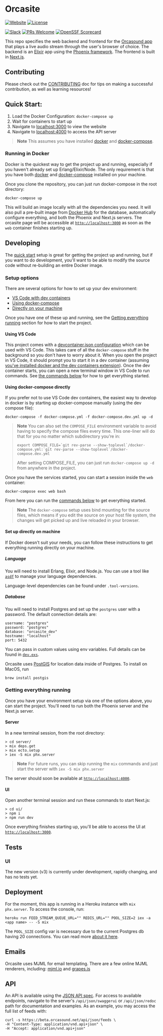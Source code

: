 # Orcasite

[![Website](https://img.shields.io/website?url=https%3A%2F%2Flive.orcasound.net)](https://live.orcasound.net)
[![License](https://img.shields.io/github/license/orcasound/orcasite)](https://github.com/orcasound/orcasite/blob/master/LICENSE)

[![Slack](https://img.shields.io/badge/slack-join%20chat-blue.svg?logo=slack)](https://join.slack.com/t/orcasound/shared_invite/zt-293mdpy47-El~xXZA6YmHOWoCzB~8WpQ)
[![PRs Welcome](https://img.shields.io/badge/PRs-welcome-green.svg)](https://github.com/orcasound/orcasite/blob/master/CONTRIBUTING.md)
[![OpenSSF Scorecard](https://api.scorecard.dev/projects/github.com/orcasound/orcasite/badge)](https://scorecard.dev/viewer/?uri=github.com/orcasound/orcasite)

This repo specifies the web backend and frontend for the [Orcasound app](http://live.orcasound.net) that plays a live audio stream through the user's browser of choice. The backend is an [Elixir](https://elixir-lang.org/) app using the [Phoenix framework](https://phoenixframework.org/). The frontend is built in [Next.js](https://nextjs.org/).

## Contributing

Please check out the [CONTRIBUTING](CONTRIBUTING.md) doc for tips on making a successful contribution, as well as learning resources!

## Quick Start:

1. Load the Docker Configuration: `docker-compose up`
2. Wait for containers to start up
3. Navigate to [localhost:3000](http://localhost:3000) to view the website
4. Navigate to [localhost:4000](http://localhost:4000) to access the API server

> **Note**
> This assumes you have installed [docker](https://docs.docker.com/engine/install/) and [docker-compose](https://docs.docker.com/compose/install/).

### Running in Docker

Docker is the quickest way to get the project up and running, especially if you haven't already set up Erlang/Elixir/Node. The only requirement is that you have both [docker](https://docs.docker.com/v17.09/engine/installation/) and [docker-compose](https://docs.docker.com/compose/install/) installed on your machine.

Once you clone the repository, you can just run docker-compose in the root directory:

```
docker-compose up
```

This will build an image locally with all the dependencies you need. It will also pull a pre-built image from [Docker Hub](https://hub.docker.com/r/orcasound/orcasite) for the database, automatically configure everything, and both the Phoenix and Next.js servers. The orcasite page will be accessible at [`http://localhost:3000`](http://localhost:3000) as soon as the `web` container finishes starting up.

## Developing

The [quick start](#quick-start) setup is great for getting the project up and running, but if you want to do development, you'll want to be able to modify the source code without re-building an entire Docker image.

### Setup options

There are several options for how to set up your dev environment:

- [VS Code with dev containers](#using-vs-code)
- [Using docker-compose](#using-docker-compose-directly)
- [Directly on your machine](#set-up-directly-on-machine)

Once you have one of these up and running, see the [Getting everything running](#getting-everything-running) section for how to start the project.

#### Using VS Code

This project comes with a [devcontainer.json configuration](https://code.visualstudio.com/docs/devcontainers/containers) which can be used with VS Code. This takes care of all the `docker-compose` stuff in the background so you don't have to worry about it. When you open the project in VS Code, it should prompt you to start it in a dev container (assuming [you've installed docker and the dev containers extension](https://code.visualstudio.com/docs/devcontainers/containers#_installation)). Once the dev container starts, you can open a new terminal window in VS Code to run commands. See [the commands below](#getting-everything-running) for how to get everything started.

#### Using docker-compose directly

If you prefer not to use VS Code dev containers, the easiest way to develop in docker is by starting up docker-compose manually (using the dev compose file):

```
docker-compose -f docker-compose.yml -f docker-compose.dev.yml up -d
```

> **Note**
> You can also set the `COMPOSE_FILE` environment variable to avoid having to specify the compose files every time. This one-liner will do that for you no matter which subdirectory you're in:
>
> ```
> export COMPOSE_FILE=`git rev-parse --show-toplevel`/docker-compose.yml:`git rev-parse --show-toplevel`/docker-compose.dev.yml
> ```
>
> After setting COMPOSE_FILE, you can just run `docker-compose up -d` from anywhere in the project.

Once you have the services started, you can start a session inside the `web` container:

```
docker-compose exec web bash
```

From here you can run the [commands below](#getting-everything-running) to get everything started.

> **Note**
> The `docker-compose` setup uses bind mounting for the source files, which means if you edit the source on your host file system, the changes will get picked up and live reloaded in your browser.

#### Set up directly on machine

If Docker doesn't suit your needs, you can follow these instructions to get everything running directly on your machine.

##### Language

You will need to install Erlang, Elixir, and Node.js. You can use a tool like [`asdf`](https://github.com/asdf-vm/asdf) to manage your language dependencies.

Language-level dependencies can be found under `.tool-versions`.

##### Database

You will need to install Postgres and set up the `postgres` user with a password. The default connection details are:

```
username: "postgres"
password: "postgres"
database: "orcasite_dev"
hostname: "localhost"
port: 5432
```

You can pass in custom values using env variables. Full details can be found in [`dev.exs`](config/dev.exs).

Orcasite uses [PostGIS](http://postgis.net/) for location data inside of Postgres. To install on MacOS, run

```
brew install postgis
```

### Getting everything running

Once you have your environment setup via one of the options above, you can start the project. You'll need to run both the Phoenix server and the Next.js server.

#### Server

In a new terminal session, from the root directory:

```
> cd server/
> mix deps.get
> mix ecto.setup
> iex -S mix phx.server
```

> **Note**
> For future runs, you can skip running the `mix` commands and just start the server with `iex -S mix phx.server`

The server should soon be available at [`http://localhost:4000`](http://localhost:4000).

#### UI

Open another terminal session and run these commands to start Next.js:

```
> cd ui/
> npm i
> npm run dev
```

Once everything finishes starting up, you'll be able to access the UI at [`http://localhost:3000`](http://localhost:3000).

## Tests

### UI

The new version (v3) is currently under development, rapidly changing, and has no tests yet.

## Deployment

For the moment, this app is running in a Heroku instance with `mix phx.server`. To access the console, run:

```
heroku run FEED_STREAM_QUEUE_URL="" REDIS_URL="" POOL_SIZE=2 iex -a <app name> -- -S mix
```

The `POOL_SIZE` config var is necessary due to the current Postgres db having 20 connections. You can read more [about it here](https://hexdocs.pm/phoenix/heroku.html#creating-environment-variables-in-heroku).

## Emails

Orcasite uses MJML for email templating. There are a few online MJML renderers, including: [mjml.io](https://mjml.io/try-it-live) and [grapes.js](https://grapesjs.com/demo-mjml.html)

## API

An API is available using the [JSON API spec](https://jsonapi.org/format/). For access to available endpoints, navigate to the server's `/api/json/swaggerui` or `/api/json/redoc` path for documentation and examples. As an example, you may access the full list of feeds with:

```
curl -s https://beta.orcasound.net/api/json/feeds \
-H "Content-Type: application/vnd.api+json" \
-H "Accept: application/vnd.api+json"
```

